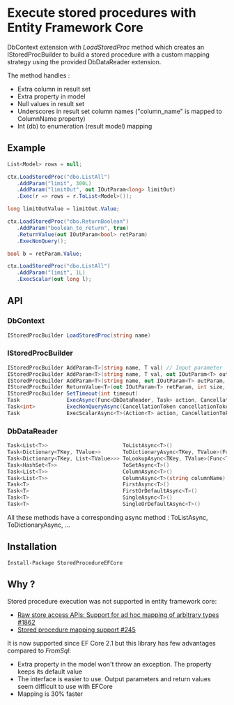  # Execute stored procedures with Entity Framework Core

DbContext extension with *LoadStoredProc* method which creates
an IStoredProcBuilder to build a stored procedure with a custom
mapping strategy using the provided DbDataReader extension.

The method handles :
- Extra column in result set
- Extra property in model
- Null values in result set
- Underscores in result set column names ("column_name" is mapped to ColumnName property)
- Int (db) to enumeration (result model) mapping

## Example

```csharp
List<Model> rows = null;

ctx.LoadStoredProc("dbo.ListAll")
   .AddParam("limit", 300L)
   .AddParam("limitOut", out IOutParam<long> limitOut)
   .Exec(r => rows = r.ToList<Model>());

long limitOutValue = limitOut.Value;

ctx.LoadStoredProc("dbo.ReturnBoolean")
   .AddParam("boolean_to_return", true)
   .ReturnValue(out IOutParam<bool> retParam)
   .ExecNonQuery();

bool b = retParam.Value;

ctx.LoadStoredProc("dbo.ListAll")
   .AddParam("limit", 1L)
   .ExecScalar(out long l);
```

## API

### DbContext
```csharp
IStoredProcBuilder LoadStoredProc(string name)
```

### IStoredProcBuilder
```csharp
IStoredProcBuilder AddParam<T>(string name, T val) // Input parameter
IStoredProcBuilder AddParam<T>(string name, T val, out IOutParam<T> outParam, int size, byte precision, byte scale) // Input/Ouput parameter
IStoredProcBuilder AddParam<T>(string name, out IOutParam<T> outParam, int size, byte precision, byte scale) // Ouput parameter
IStoredProcBuilder ReturnValue<T>(out IOutParam<T> retParam, int size, byte precision, byte scale)
IStoredProcBuilder SetTimeout(int timeout)
Task               ExecAsync(Func<DbDataReader, Task> action, CancellationToken cancellationToken)
Task<int>          ExecNonQueryAsync(CancellationToken cancellationToken)
Task               ExecScalarAsync<T>(Action<T> action, CancellationToken cancellationToken)
```

### DbDataReader
```csharp
Task<List<T>>                        ToListAsync<T>()
Task<Dictionary<TKey, TValue>>       ToDictionaryAsync<TKey, TValue>(Func<TValue, TKey> keyProjection)
Task<Dictionary<TKey, List<TValue>>> ToLookupAsync<TKey, TValue>(Func<TValue, TKey> keyProjection)
Task<HashSet<T>>                     ToSetAsync<T>()
Task<List<T>>                        ColumnAsync<T>()
Task<List<T>>                        ColumnAsync<T>(string columnName)
Task<T>                              FirstAsync<T>()
Task<T>                              FirstOrDefaultAsync<T>()
Task<T>                              SingleAsync<T>()
Task<T>                              SingleOrDefaultAsync<T>()
```
All these methods have a corresponding async method : ToListAsync, ToDictionaryAsync, ...

## Installation

` Install-Package StoredProcedureEFCore `

## Why ?

Stored procedure execution was not supported in entity framework core:
- [Raw store access APIs: Support for ad hoc mapping of arbitrary types #1862](https://github.com/aspnet/EntityFramework/issues/1862)
- [Stored procedure mapping support #245](https://github.com/aspnet/EntityFramework/issues/245)

It is now supported since EF Core 2.1 but this library has few advantages compared to *FromSql*:
- Extra property in the model won't throw an exception. The property keeps its default value
- The interface is easier to use. Output parameters and return values seem difficult to use with EFCore
- Mapping is 30% faster
